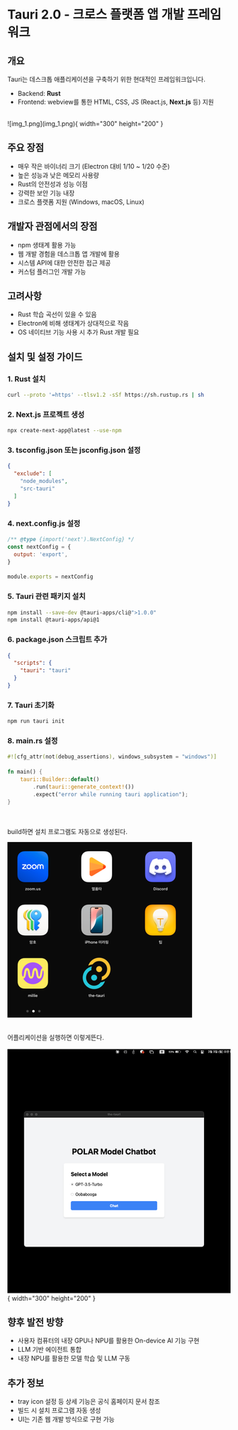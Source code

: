 # Tauri 2.0 - 크로스 플랫폼 앱 개발 프레임워크

## 개요
Tauri는 데스크톱 애플리케이션을 구축하기 위한 현대적인 프레임워크입니다. 

* Backend: **Rust** 
* Frontend: webview를 통한 HTML, CSS, JS (React.js, **Next.js** 등) 지원

<br>
![img_1.png](img_1.png){ width="300" height="200" }

## 주요 장점
* 매우 작은 바이너리 크기 (Electron 대비 1/10 ~ 1/20 수준)
* 높은 성능과 낮은 메모리 사용량
* Rust의 안전성과 성능 이점
* 강력한 보안 기능 내장
* 크로스 플랫폼 지원 (Windows, macOS, Linux)

## 개발자 관점에서의 장점
* npm 생태계 활용 가능
* 웹 개발 경험을 데스크톱 앱 개발에 활용
* 시스템 API에 대한 안전한 접근 제공
* 커스텀 플러그인 개발 가능

## 고려사항
* Rust 학습 곡선이 있을 수 있음
* Electron에 비해 생태계가 상대적으로 작음
* OS 네이티브 기능 사용 시 추가 Rust 개발 필요

## 설치 및 설정 가이드

### 1. Rust 설치
```bash
curl --proto '=https' --tlsv1.2 -sSf https://sh.rustup.rs | sh
```

### 2. Next.js 프로젝트 생성
```bash
npx create-next-app@latest --use-npm
```

### 3. tsconfig.json 또는 jsconfig.json 설정
```json
{
  "exclude": [
    "node_modules",
    "src-tauri"
  ]
}
```

### 4. next.config.js 설정
```javascript
/** @type {import('next').NextConfig} */
const nextConfig = {
  output: 'export',
}

module.exports = nextConfig
```

### 5. Tauri 관련 패키지 설치
```bash
npm install --save-dev @tauri-apps/cli@">1.0.0"
npm install @tauri-apps/api@1
```

### 6. package.json 스크립트 추가
```json
{
  "scripts": {
    "tauri": "tauri"
  }
}
```

### 7. Tauri 초기화
```bash
npm run tauri init
```

### 8. main.rs 설정
```rust
#![cfg_attr(not(debug_assertions), windows_subsystem = "windows")]

fn main() {
    tauri::Builder::default()
        .run(tauri::generate_context!())
        .expect("error while running tauri application");
}
```
<br>
<br>
build하면 설치 프로그램도 자동으로 생성된다. 

![img_2.png](img_2.png)
<br>
<br>

어플리케이션을 실행하면 이렇게뜬다.
<br>
<br>
![img_4.png](img_4.png){ width="300" height="200" }

## 향후 발전 방향
* 사용자 컴퓨터의 내장 GPU나 NPU를 활용한 On-device AI 기능 구현
* LLM 기반 에이전트 통합
* 내장 NPU를 활용한 모델 학습 및 LLM 구동

## 추가 정보
* tray icon 설정 등 상세 기능은 공식 홈페이지 문서 참조
* 빌드 시 설치 프로그램 자동 생성
* UI는 기존 웹 개발 방식으로 구현 가능
